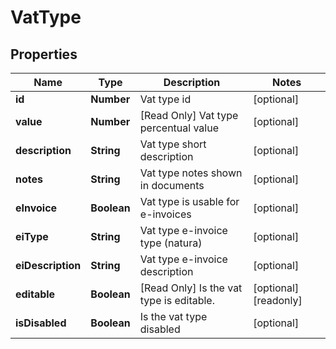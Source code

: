 # VatType

## Properties

Name | Type | Description | Notes
------------ | ------------- | ------------- | -------------
**id** | **Number** | Vat type id | [optional] 
**value** | **Number** | [Read Only] Vat type percentual value | [optional] 
**description** | **String** | Vat type short description | [optional] 
**notes** | **String** | Vat type notes shown in documents | [optional] 
**eInvoice** | **Boolean** | Vat type is usable for e-invoices | [optional] 
**eiType** | **String** | Vat type e-invoice type (natura) | [optional] 
**eiDescription** | **String** | Vat type e-invoice description | [optional] 
**editable** | **Boolean** | [Read Only] Is the vat type is editable. | [optional] [readonly] 
**isDisabled** | **Boolean** | Is the vat type disabled | [optional] 


